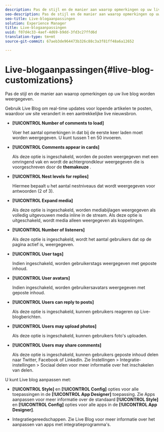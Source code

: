 ```yaml
---
description: Pas de stijl en de manier aan waarop opmerkingen op uw live blog worden weergegeven.
seo-description: Pas de stijl en de manier aan waarop opmerkingen op uw live blog worden weergegeven.
seo-title: Live-blogaanpassingen
solution: Experience Manager
title: Live-blogaanpassingen
uuid: f07d4c33-4aef-4d69-b9dd-3fd3c27ffd6d
translation-type: tm+mt
source-git-commit: 67aeb3de964473b326c88c3a3f81ff48a6a12652

---
```



# Live-blogaanpassingen{#live-blog-customizations}

Pas de stijl en de manier aan waarop opmerkingen op uw live blog worden weergegeven.



Gebruik Live Blog om real-time updates voor lopende artikelen te posten, waardoor uw site verandert in een aantrekkelijke live nieuwsbron.

* **[!UICONTROL Number of comments to load]**

   Voer het aantal opmerkingen in dat bij de eerste keer laden moet worden weergegeven. U kunt tussen 1 en 50 invoeren.

* **[!UICONTROL Comments appear in cards]**

   Als deze optie is ingeschakeld, worden de posten weergegeven met een omringend vak en wordt de achtergrondkleur weergegeven die is voorgeschreven door de **themakeuze** .

* **[!UICONTROL Nest levels for replies]**

   Hiermee bepaalt u het aantal nestniveaus dat wordt weergegeven voor antwoorden (2 of 3).

* **[!UICONTROL Expand media]**

   Als deze optie is ingeschakeld, worden mediabijlagen weergegeven als volledig uitgevouwen media inline in de stream. Als deze optie is uitgeschakeld, wordt media alleen weergegeven als koppelingen.

* **[!UICONTROL Number of listeners]**

   Als deze optie is ingeschakeld, wordt het aantal gebruikers dat op de pagina actief is, weergegeven.

* **[!UICONTROL User tags]**

   Indien ingeschakeld, worden gebruikerstags weergegeven met geposte inhoud.

* **[!UICONTROL User avatars]**

   Indien ingeschakeld, worden gebruikersavatars weergegeven met geposte inhoud.

* **[!UICONTROL Users can reply to posts]**

   Als deze optie is ingeschakeld, kunnen gebruikers reageren op Live-blogberichten.

* **[!UICONTROL Users may upload photos]**

   Als deze optie is ingeschakeld, kunnen gebruikers foto&#39;s uploaden.

* **[!UICONTROL Users may share comments]**

   Als deze optie is ingeschakeld, kunnen gebruikers geposte inhoud delen naar Twitter, Facebook of LinkedIn. Zie Instellingen > Integratie-instellingen > Sociaal delen voor meer informatie over het inschakelen van delen.

U kunt Live blog aanpassen met:

* **[!UICONTROL Style]** en **[!UICONTROL Config]** opties voor alle toepassingen in de **[!UICONTROL App Designer]** toepassing. Zie Apps aanpassen voor meer informatie over de standaard **[!UICONTROL Style]** en **[!UICONTROL Config]** opties voor alle apps in de **[!UICONTROL App Designer]**.

* Integratiegereedschappen. Zie Live Blog voor meer informatie over het aanpassen van apps met integratieprogramma&#39;s.

